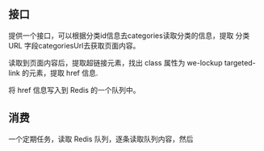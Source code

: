 
## 接口
提供一个接口，可以根据分类id信息去categories读取分类的信息，提取 分类 URL 字段categoriesUrl去获取页面内容。

读取到页面内容后，提取超链接元素，找出 class 属性为 we-lockup targeted-link 的元素，提取 href 信息.

将 href 信息写入到 Redis 的一个队列中。

## 消费

一个定期任务，读取 Redis 队列，逐条读取队列内容，然后

